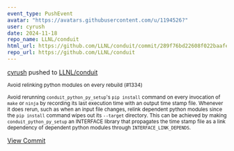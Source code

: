 ```yaml
---
event_type: PushEvent
avatar: "https://avatars.githubusercontent.com/u/1194526?"
user: cyrush
date: 2024-11-18
repo_name: LLNL/conduit
html_url: https://github.com/LLNL/conduit/commit/289f76bd22608f022baafe589ce562e335c7d693
repo_url: https://github.com/LLNL/conduit
---
```


<a href='https://github.com/cyrush' target='_blank'>cyrush</a> pushed to <a href='https://github.com/LLNL/conduit' target='_blank'>LLNL/conduit</a>

<small>Avoid relinking python modules on every rebuild (#1334)

Avoid rerunning `conduit_python_py_setup`'s `pip install` command on
every invocation of `make` or `ninja` by recording its last execution
time with an output time stamp file.  Whenever it does rerun, such as
when an input file changes, relink dependent python modules since the
`pip install` command wipes out its `--target` directory.  This can be
achieved by making `conduit_python_py_setup` an INTERFACE library that
propagates the time stamp file as a link dependency of dependent python
modules through `INTERFACE_LINK_DEPENDS`.</small>

<a href='https://github.com/LLNL/conduit/commit/289f76bd22608f022baafe589ce562e335c7d693' target='_blank'>View Commit</a>
